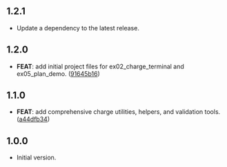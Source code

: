 ## 1.2.1

 - Update a dependency to the latest release.

## 1.2.0

 - **FEAT**: add initial project files for ex02_charge_terminal and ex05_plan_demo. ([91645b16](https://github.com/Dartmind-OpenSource/mind-paystack/commit/91645b16b6ce9b428b246f6491f5d4c9a0485518))

## 1.1.0

 - **FEAT**: add comprehensive charge utilities, helpers, and validation tools. ([a44dfb34](https://github.com/Dartmind-OpenSource/mind-paystack/commit/a44dfb3421b2248839781d9ef45d9fe02c0f94fd))

## 1.0.0

- Initial version.
